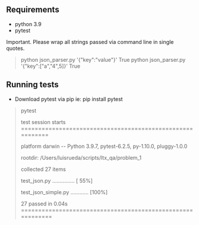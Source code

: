 
## Requirements

* python 3.9
* pytest

Important. Please wrap all strings passed via command line in single quotes.

> python json_parser.py '{"key":"value"}'
> True
> python json_parser.py '{"key":["a","4",5]}'
> True

## Running tests

* Download pytest via pip ie: pip install pytest

> pytest
>
> test session starts ==========================================================
>
> platform darwin -- Python 3.9.7, pytest-6.2.5, py-1.10.0, pluggy-1.0.0
>
> rootdir: /Users/luisrueda/scripts/ltx_qa/problem_1
>
> collected 27 items
> 
> test_json.py ...............                                                                                                      [ 55%]
>
> test_json_simple.py ............                                                                                                  [100%]
>
> 27 passed in 0.04s ===========================================================
